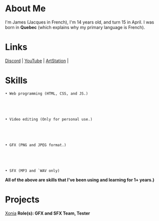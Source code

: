 # About Me
I'm James (Jacques in French), I'm 14 years old, and turn 15 in April. I was born in **Quebec** (which explains why my primary language is French).

# Links

[Discord](https://dsc.gg/wumpkingdom) |
[YouTube](https://youtube.com/channel/UCC1TW4kMMdmrfWXBX8nRnWg) |
[ArtStation](https://artstation.com/Wumpter15) |

# Skills

```
• Web programming (HTML, CSS, and JS.)





• Video editing (Only for personal use.)





• GFX (PNG and JPEG format.)





• SFX (MP3 and `WAV only)
```


**All of the above are skills that I've been using and learning for 1+ years.)**

# Projects

[Xonia](https://xoniaapp.com) **Role(s): GFX and SFX Team, Tester**
